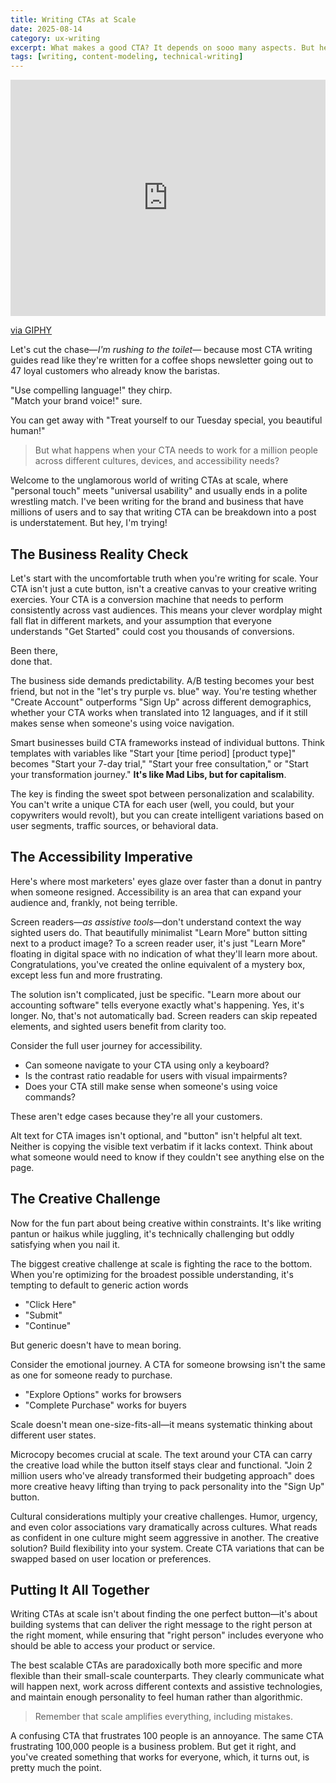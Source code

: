 ```yaml
---
title: Writing CTAs at Scale
date: 2025-08-14
category: ux-writing
excerpt: What makes a good CTA? It depends on sooo many aspects. But here's my attempt to boil down into several points.
tags: [writing, content-modeling, technical-writing]
---
```


<div style="width:100%;height:0;padding-bottom:75%;position:relative;"><iframe src="https://giphy.com/embed/hDSy8w6rGHeTe" width="100%" height="100%" style="position:absolute" frameBorder="0" class="giphy-embed" allowFullScreen></iframe></div><p><a href="https://giphy.com/gifs/cartoon-hDSy8w6rGHeTe">via GIPHY</a></p>

Let's cut the chase—_I'm rushing to the toilet_— because most CTA writing guides read like they're written for a coffee shops newsletter going out to 47 loyal customers who already know the baristas.

"Use compelling language!" they chirp.  
"Match your brand voice!" sure.

You can get away with "Treat yourself to our Tuesday special, you beautiful human!" 

> But what happens when your CTA needs to work for a million people across different cultures, devices, and accessibility needs?

Welcome to the unglamorous world of writing CTAs at scale, where "personal touch" meets "universal usability" and usually ends in a polite wrestling match. I've been writing for the brand and business that have millions of users and to say that writing CTA can be breakdown into a post is understatement. But hey, I'm trying!

## The Business Reality Check

Let's start with the uncomfortable truth when you're writing for scale. Your CTA isn't just a cute button, isn't a creative canvas to your creative writing exercies. Your CTA is a conversion machine that needs to perform consistently across vast audiences. This means your clever wordplay might fall flat in different markets, and your assumption that everyone understands "Get Started" could cost you thousands of conversions.

Been there,  
done that.

The business side demands predictability. A/B testing becomes your best friend, but not in the "let's try purple vs. blue" way. You're testing whether "Create Account" outperforms "Sign Up" across different demographics, whether your CTA works when translated into 12 languages, and if it still makes sense when someone's using voice navigation.

Smart businesses build CTA frameworks instead of individual buttons. Think templates with variables like "Start your [time period] [product type]" becomes "Start your 7-day trial," "Start your free consultation," or "Start your transformation journey." **It's like Mad Libs, but for capitalism**.

The key is finding the sweet spot between personalization and scalability. You can't write a unique CTA for each user (well, you could, but your copywriters would revolt), but you can create intelligent variations based on user segments, traffic sources, or behavioral data.

## The Accessibility Imperative

Here's where most marketers' eyes glaze over faster than a donut in pantry when someone resigned. Accessibility is an area that can expand your audience and, frankly, not being terrible.

Screen readers—_as assistive tools_—don't understand context the way sighted users do. That beautifully minimalist "Learn More" button sitting next to a product image? To a screen reader user, it's just "Learn More" floating in digital space with no indication of what they'll learn more about. Congratulations, you've created the online equivalent of a mystery box, except less fun and more frustrating.

The solution isn't complicated, just be specific. "Learn more about our accounting software" tells everyone exactly what's happening. Yes, it's longer. No, that's not automatically bad. Screen readers can skip repeated elements, and sighted users benefit from clarity too.

Consider the full user journey for accessibility.

- Can someone navigate to your CTA using only a keyboard?
- Is the contrast ratio readable for users with visual impairments?
- Does your CTA still make sense when someone's using voice commands?

These aren't edge cases because they're all your customers.

Alt text for CTA images isn't optional, and "button" isn't helpful alt text. Neither is copying the visible text verbatim if it lacks context. Think about what someone would need to know if they couldn't see anything else on the page.

## The Creative Challenge

Now for the fun part about being creative within constraints. It's like writing pantun or haikus while juggling, it's technically challenging but oddly satisfying when you nail it.

The biggest creative challenge at scale is fighting the race to the bottom. When you're optimizing for the broadest possible understanding, it's tempting to default to generic action words

- "Click Here"
- "Submit"
- "Continue"

But generic doesn't have to mean boring.

Consider the emotional journey. A CTA for someone browsing isn't the same as one for someone ready to purchase.

- "Explore Options" works for browsers
- "Complete Purchase" works for buyers

Scale doesn't mean one-size-fits-all—it means systematic thinking about different user states.

Microcopy becomes crucial at scale. The text around your CTA can carry the creative load while the button itself stays clear and functional. "Join 2 million users who've already transformed their budgeting approach" does more creative heavy lifting than trying to pack personality into the "Sign Up" button.

Cultural considerations multiply your creative challenges. Humor, urgency, and even color associations vary dramatically across cultures. What reads as confident in one culture might seem aggressive in another. The creative solution? Build flexibility into your system. Create CTA variations that can be swapped based on user location or preferences.

## Putting It All Together

Writing CTAs at scale isn't about finding the one perfect button—it's about building systems that can deliver the right message to the right person at the right moment, while ensuring that "right person" includes everyone who should be able to access your product or service.

The best scalable CTAs are paradoxically both more specific and more flexible than their small-scale counterparts. They clearly communicate what will happen next, work across different contexts and assistive technologies, and maintain enough personality to feel human rather than algorithmic.

> Remember that scale amplifies everything, including mistakes.

A confusing CTA that frustrates 100 people is an annoyance. The same CTA frustrating 100,000 people is a business problem. But get it right, and you've created something that works for everyone, which, it turns out, is pretty much the point.
